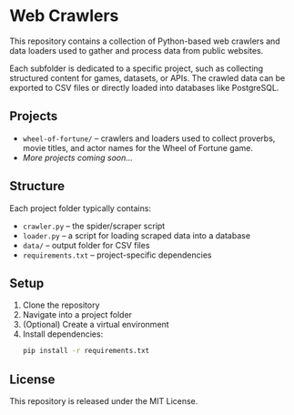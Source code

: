 # Web Crawlers

This repository contains a collection of Python-based web crawlers and data loaders used to gather and process data from public websites.

Each subfolder is dedicated to a specific project, such as collecting structured content for games, datasets, or APIs. The crawled data can be exported to CSV files or directly loaded into databases like PostgreSQL.

## Projects

- `wheel-of-fortune/` – crawlers and loaders used to collect proverbs, movie titles, and actor names for the Wheel of Fortune game.
- *More projects coming soon...*

## Structure

Each project folder typically contains:
- `crawler.py` – the spider/scraper script
- `loader.py` – a script for loading scraped data into a database
- `data/` – output folder for CSV files
- `requirements.txt` – project-specific dependencies

## Setup

1. Clone the repository
2. Navigate into a project folder
3. (Optional) Create a virtual environment
4. Install dependencies:
   ```bash
   pip install -r requirements.txt
   ```

## License

This repository is released under the MIT License.